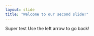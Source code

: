 ```yaml
---
layout: slide
title: "Welcome to our second slide!"
---
```

Super test
Use the left arrow to go back!